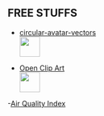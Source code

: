 ## FREE STUFFS

- [circular-avatar-vectors](https://www.svgrepo.com/collection/circular-avatar-vectors/)
  <br>
  <img src="https://www.svgrepo.com/show/393894/avatar-14.svg" width="40"/>

- [Open Clip Art](https://openclipart.org)
  <br>
  <img src="https://openclipart.org/image/800px/349966" width="40"/>

-[Air Quality Index](https://aqicn.org/data-platform/token/)
